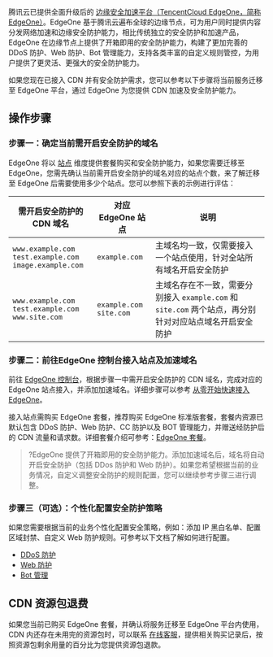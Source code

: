 腾讯云已提供全面升级后的 [边缘安全加速平台（TencentCloud EdgeOne，简称 EdgeOne）](https://cloud.tencent.com/document/product/1552/69826)。EdgeOne 基于腾讯云遍布全球的边缘节点，可为用户同时提供内容分发网络加速和边缘安全防护能力，相比传统独立的安全防护和加速产品，EdgeOne 在边缘节点上提供了开箱即用的安全防护能力，构建了更加完善的 DDoS 防护、Web 防护、Bot 管理能力，支持各类丰富的自定义规则管控，为用户提供了更灵活、更强大的安全防护能力。



如果您现在已接入 CDN 并有安全防护需求，您可以参考以下步骤将当前服务迁移至 EdgeOne 平台，通过 EdgeOne 为您提供 CDN 加速及安全防护能力。

## 操作步骤

### 步骤一：确定当前需开启安全防护的域名

EdgeOne 将以 [站点](https://cloud.tencent.com/document/product/1552/70202#Z) 维度提供套餐购买和安全防护能力，如果您需要迁移至 EdgeOne，您需先确认当前需开启安全防护的域名对应的站点个数，来了解迁移至 EdgeOne 后需要使用多少个站点。您可以参照下表的示例进行评估：

| 需开启安全防护的 CDN 域名                                      | 对应 EdgeOne 站点         | 说明                                                         |
| ------------------------------------------------------------ | ------------------------- | ------------------------------------------------------------ |
| `www.example.com`<br/>`test.example.com`<br/>`image.example.com` | `example.com`               | 主域名均一致，仅需要接入一个站点使用，针对全站所有域名开启安全防护 |
| `www.example.com`<br/>`test.example.com`<br/>`www.site.com`      | `example.com`<br />`site.com` | 主域名存在不一致，需要分别接入 `example.com` 和 `site.com` 两个站点，再分别针对对应站点域名开启安全防护 |


### 步骤二：前往EdgeOne 控制台接入站点及加速域名

前往 [EdgeOne 控制台](https://console.cloud.tencent.com/edgeone)，根据步骤一中需开启安全防护的 CDN 域名，完成对应的 EdgeOne 站点接入，并添加加速域名。详细步骤可以参考 [从零开始快速接入 EdgeOne](https://cloud.tencent.com/document/product/1552/87601)。



接入站点需购买 EdgeOne 套餐，推荐购买 EdgeOne 标准版套餐，套餐内资源已默认包含 DDoS 防护、Web 防护、CC 防护以及 BOT 管理能力，并赠送经防护后的 CDN 流量和请求数。详细套餐介绍可参考：[EdgeOne 套餐](https://cloud.tencent.com/document/product/1552/77380#edgeone-.E5.A5.97.E9.A4.90)。

>?EdgeOne 提供了开箱即用的安全防护能力。添加加速域名后，域名将自动开启安全防护（包括 DDos 防护和 Web 防护）。如果您希望根据当前的业务情况，自定义调整安全防护的规则配置，您可以继续参考步骤三进行调整。


### 步骤三（可选）：个性化配置安全防护策略

如果您需要根据当前的业务个性化配置安全策略，例如：添加 IP 黑白名单、配置区域封禁、自定义 Web 防护规则。可参考以下文档了解如何进行配置。

- [DDoS 防护](https://cloud.tencent.com/document/product/1552/78981)
- [Web 防护](https://cloud.tencent.com/document/product/1552/72361)
- [Bot 管理](https://cloud.tencent.com/document/product/1552/78987)


## CDN 资源包退费

如果您当前已购买 EdgeOne 套餐，并确认将服务迁移至 EdgeOne 平台内使用，CDN 内还存在未用完的资源包时，可以联系 [在线客服](https://cloud.tencent.com/online-service?from=doc_228)，提供相关购买记录后，按照资源包剩余用量的百分比为您提供资源包退款。
